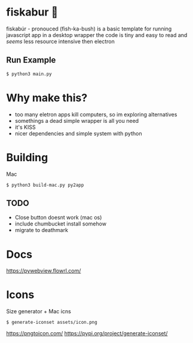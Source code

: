 # fiskabur 🐡
fiskabúr - pronouced (fish-ka-bush) is a basic template for running javascript app in a desktop wrapper
the code is tiny and easy to read and *seems* less resource intensive then electron


## Run Example

```bash
$ python3 main.py
```

# Why make this?
- too many eletron apps kill computers, so im exploring alternatives
- somethings a dead simple wrapper is all you need
- it's KISS
- nicer dependencies and simple system with python

# Building
Mac
```
$ python3 build-mac.py py2app
```

## TODO
- Close button doesnt work (mac os)
- include chumbucket install somehow
- migrate to deathmark

# Docs
https://pywebview.flowrl.com/

# Icons

Size generator + Mac icns
```
$ generate-iconset assets/icon.png
```

https://pngtoicon.com/
https://pypi.org/project/generate-iconset/

